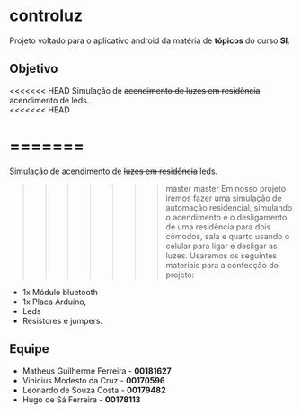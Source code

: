 # controluz
Projeto voltado para o aplicativo android da matéria de **tópicos** do curso **SI**.  
  
## Objetivo
<<<<<<< HEAD
Simulação de ~~acendimento de luzes em residência~~ acendimento de leds.  
<<<<<<< HEAD


=======
=======
Simulação de acendimento de ~~luzes em residência~~ leds.  
>>>>>>> master
>>>>>>> master
Em nosso projeto iremos fazer uma simulação de automação residencial, simulando o
acendimento e o desligamento de uma residência para dois cômodos, sala e quarto usando
o celular para ligar e desligar as luzes. Usaremos os seguintes materiais para a confecção
do projeto:   
+ 1x Módulo bluetooth  
+ 1x Placa Arduino, 
+ Leds  
+ Resistores e jumpers.  
  
## Equipe
+ Matheus Guilherme Ferreira - **00181627**  
+ Vinicius Modesto da Cruz - **00170596**  
+ Leonardo de Souza Costa -  **00179482**
+ Hugo de Sá Ferreira -  **00178113**